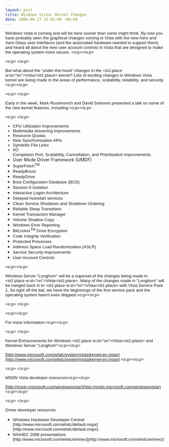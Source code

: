 ```yaml
---
layout: post
title: Windows Vista: Kernel Changes
date: 2006-06-17 15:01:00 -04:00
---
```


<span style="FONT-SIZE: 10pt; FONT-FAMILY: Arial">Windows Vista is coming and will be here sooner than some might think. By now you have probably seen the graphical changes coming in Vista with the new Aero and Aero Glass user interfaces (and the associated hardware needed to support them) and heard all about the new user account controls in Vista that are designed to make the operating system more secure. <?xml:namespace prefix="o" ns="urn:schemas-microsoft-com:office:office"?><o:p></o:p></span>

<span style="FONT-SIZE: 10pt; FONT-FAMILY: Arial"><o:p> </o:p></span>

<span style="FONT-SIZE: 10pt; FONT-FAMILY: Arial">But what about the “under-the-hood” changes in the <?xml:namespace prefix="st1" ns="urn:schemas-microsoft-com:office:smarttags"?><st1:place w:st="on">Vista</st1:place> kernel? Lots of exciting changes in Windows Vista kernel are being made in the areas of performance, scalability, reliability, and security. <o:p></o:p></span>

<span style="FONT-SIZE: 10pt; FONT-FAMILY: Arial"><o:p> </o:p></span>

<span style="FONT-SIZE: 10pt; FONT-FAMILY: Arial">Early in the week, Mark Russinovich and David Solomon presented a talk on some of the new kernel features, including:<o:p></o:p></span>

<span style="FONT-SIZE: 10pt; FONT-FAMILY: Arial"><o:p> </o:p></span>

<ul style="MARGIN-TOP: 0in" type="disc"><span style="FONT-SIZE: 10pt; FONT-FAMILY: Arial">
<li class="MsoNormal" style="MARGIN: 0in 0in 0pt; mso-layout-grid-align: none; mso-list: l0 level1 lfo1; tab-stops: list .5in"><span style="FONT-SIZE: 10pt; FONT-FAMILY: Arial">CPU Utilization Improvements<o:p></o:p></span> 
<li class="MsoNormal" style="MARGIN: 0in 0in 0pt; mso-layout-grid-align: none; mso-list: l0 level1 lfo1; tab-stops: list .5in"><span style="FONT-SIZE: 10pt; FONT-FAMILY: Arial">Multimedia streaming improvements<o:p></o:p></span> 
<li class="MsoNormal" style="MARGIN: 0in 0in 0pt; mso-layout-grid-align: none; mso-list: l0 level1 lfo1; tab-stops: list .5in"><span style="FONT-SIZE: 10pt; FONT-FAMILY: Arial">Resource Quotas<o:p></o:p></span> 
<li class="MsoNormal" style="MARGIN: 0in 0in 0pt; mso-layout-grid-align: none; mso-list: l0 level1 lfo1; tab-stops: list .5in"><span style="FONT-SIZE: 10pt; FONT-FAMILY: Arial">New Synchronization APIs<o:p></o:p></span> 
<li class="MsoNormal" style="MARGIN: 0in 0in 0pt; mso-layout-grid-align: none; mso-list: l0 level1 lfo1; tab-stops: list .5in"><span style="FONT-SIZE: 10pt; FONT-FAMILY: Arial">Symbolic File Links<o:p></o:p></span><st1:place w:st="on"><st1:placename w:st="on"><span style="FONT-SIZE: 10pt; FONT-FAMILY: Arial; mso-fareast-font-family: 'Times New Roman'; mso-ansi-language: EN-US; mso-fareast-language: EN-US; mso-bidi-language: AR-SA"> 
<li class="MsoNormal" style="MARGIN: 0in 0in 0pt; mso-layout-grid-align: none; mso-list: l0 level1 lfo1; tab-stops: list .5in">I/O</li></span></st1:placename><span style="FONT-SIZE: 10pt; FONT-FAMILY: Arial; mso-fareast-font-family: 'Times New Roman'; mso-ansi-language: EN-US; mso-fareast-language: EN-US; mso-bidi-language: AR-SA"> <st1:placename w:st="on">Completion</st1:placename> <st1:placetype w:st="on">Port</st1:placetype></span></st1:place><span style="FONT-SIZE: 10pt; FONT-FAMILY: Arial; mso-fareast-font-family: 'Times New Roman'; mso-ansi-language: EN-US; mso-fareast-language: EN-US; mso-bidi-language: AR-SA">, Scalability, Cancellation, and Prioritization Improvements</span> 
<li class="MsoNormal" style="MARGIN: 0in 0in 0pt; mso-layout-grid-align: none; mso-list: l0 level1 lfo1; tab-stops: list .5in"><span style="FONT-SIZE: 10pt; FONT-FAMILY: Arial; mso-fareast-font-family: 'Times New Roman'; mso-ansi-language: EN-US; mso-fareast-language: EN-US; mso-bidi-language: AR-SA"></span>User Mode Driver Framework (UMDF)<o:p></o:p></li></li></li></li></li></li></span> 
<li class="MsoNormal" style="MARGIN: 0in 0in 0pt; mso-layout-grid-align: none; mso-list: l0 level1 lfo1; tab-stops: list .5in"><span style="FONT-SIZE: 10pt; FONT-FAMILY: Arial">SuperFetch<sup>TM</sup><o:p></o:p></span> 
<li class="MsoNormal" style="MARGIN: 0in 0in 0pt; mso-layout-grid-align: none; mso-list: l0 level1 lfo1; tab-stops: list .5in"><span style="FONT-SIZE: 10pt; FONT-FAMILY: Arial">ReadyBoost<o:p></o:p></span> 
<li class="MsoNormal" style="MARGIN: 0in 0in 0pt; mso-layout-grid-align: none; mso-list: l0 level1 lfo1; tab-stops: list .5in"><span style="FONT-SIZE: 10pt; FONT-FAMILY: Arial">ReadyDrive<o:p></o:p></span> 
<li class="MsoNormal" style="MARGIN: 0in 0in 0pt; mso-layout-grid-align: none; mso-list: l0 level1 lfo1; tab-stops: list .5in"><span style="FONT-SIZE: 10pt; FONT-FAMILY: Arial">Boot Configuration Database (BCD)<o:p></o:p></span> 
<li class="MsoNormal" style="MARGIN: 0in 0in 0pt; mso-layout-grid-align: none; mso-list: l0 level1 lfo1; tab-stops: list .5in"><span style="FONT-SIZE: 10pt; FONT-FAMILY: Arial">Session 0 Isolation<o:p></o:p></span> 
<li class="MsoNormal" style="MARGIN: 0in 0in 0pt; mso-layout-grid-align: none; mso-list: l0 level1 lfo1; tab-stops: list .5in"><span style="FONT-SIZE: 10pt; FONT-FAMILY: Arial">Interactive Logon Architecture<o:p></o:p></span> 
<li class="MsoNormal" style="MARGIN: 0in 0in 0pt; mso-layout-grid-align: none; mso-list: l0 level1 lfo1; tab-stops: list .5in"><span style="FONT-SIZE: 10pt; FONT-FAMILY: Arial">Delayed Autostart services<o:p></o:p></span> 
<li class="MsoNormal" style="MARGIN: 0in 0in 0pt; mso-layout-grid-align: none; mso-list: l0 level1 lfo1; tab-stops: list .5in"><span style="FONT-SIZE: 10pt; FONT-FAMILY: Arial">Clean Service Shutdown and Shutdown Ordering<o:p></o:p></span> 
<li class="MsoNormal" style="MARGIN: 0in 0in 0pt; mso-layout-grid-align: none; mso-list: l0 level1 lfo1; tab-stops: list .5in"><span style="FONT-SIZE: 10pt; FONT-FAMILY: Arial">Reliable Sleep Transitions<o:p></o:p></span> 
<li class="MsoNormal" style="MARGIN: 0in 0in 0pt; mso-layout-grid-align: none; mso-list: l0 level1 lfo1; tab-stops: list .5in"><span style="FONT-SIZE: 10pt; FONT-FAMILY: Arial">Kernel Transaction Manager<o:p></o:p></span> 
<li class="MsoNormal" style="MARGIN: 0in 0in 0pt; mso-layout-grid-align: none; mso-list: l0 level1 lfo1; tab-stops: list .5in"><span style="FONT-SIZE: 10pt; FONT-FAMILY: Arial">Volume Shadow Copy<o:p></o:p></span> 
<li class="MsoNormal" style="MARGIN: 0in 0in 0pt; mso-layout-grid-align: none; mso-list: l0 level1 lfo1; tab-stops: list .5in"><span style="FONT-SIZE: 10pt; FONT-FAMILY: Arial">Windows Error Reporting<o:p></o:p></span> 
<li class="MsoNormal" style="MARGIN: 0in 0in 0pt; mso-layout-grid-align: none; mso-list: l0 level1 lfo1; tab-stops: list .5in"><st1:street w:st="on"><st1:address w:st="on"><span style="FONT-SIZE: 10pt; FONT-FAMILY: Arial">BitLocker<sup>TM</sup> Drive</span></st1:address></st1:street><span style="FONT-SIZE: 10pt; FONT-FAMILY: Arial"> Encryption<o:p></o:p></span> 
<li class="MsoNormal" style="MARGIN: 0in 0in 0pt; mso-layout-grid-align: none; mso-list: l0 level1 lfo1; tab-stops: list .5in"><span style="FONT-SIZE: 10pt; FONT-FAMILY: Arial">Code Integrity Verification<o:p></o:p></span> 
<li class="MsoNormal" style="MARGIN: 0in 0in 0pt; mso-layout-grid-align: none; mso-list: l0 level1 lfo1; tab-stops: list .5in"><span style="FONT-SIZE: 10pt; FONT-FAMILY: Arial">Protected Processes<o:p></o:p></span> 
<li class="MsoNormal" style="MARGIN: 0in 0in 0pt; mso-layout-grid-align: none; mso-list: l0 level1 lfo1; tab-stops: list .5in"><span style="FONT-SIZE: 10pt; FONT-FAMILY: Arial">Address Space Load Randomization (ASLR)<o:p></o:p></span> 
<li class="MsoNormal" style="MARGIN: 0in 0in 0pt; mso-layout-grid-align: none; mso-list: l0 level1 lfo1; tab-stops: list .5in"><span style="FONT-SIZE: 10pt; FONT-FAMILY: Arial">Service Security Improvements<o:p></o:p></span> 
<li class="MsoNormal" style="MARGIN: 0in 0in 0pt; mso-layout-grid-align: none; mso-list: l0 level1 lfo1; tab-stops: list .5in"><span style="FONT-SIZE: 10pt; FONT-FAMILY: Arial">User Account Controls<o:p></o:p></span></li></li></li></li></li></li></li></li></li></li></li></li></li></li></li></li></li></li></ul>


<span style="FONT-SIZE: 10pt; FONT-FAMILY: Arial"><o:p></o:p></span>

<span style="FONT-SIZE: 10pt; FONT-FAMILY: Arial">Windows Server “Longhorn” will be a superset of the changes being made in <st1:place w:st="on">Vista</st1:place>. Many of the changes made in “Longhorn” will be merged back in to <st1:place w:st="on">Vista</st1:place> with Vista Service Pack 1. So right off the bat, we have the beginnings of the first service pack and the operating system hasn't even shipped.<o:p></o:p></span>

<span style="FONT-SIZE: 10pt; FONT-FAMILY: Arial"><o:p> </o:p></span>

<span style="FONT-SIZE: 10pt; FONT-FAMILY: Arial"><o:p></o:p></span>

<span style="FONT-SIZE: 10pt; FONT-FAMILY: Arial">For more information:<o:p></o:p></span>

<span style="FONT-SIZE: 10pt; FONT-FAMILY: Arial"><o:p> </o:p></span>

<span style="FONT-SIZE: 10pt; FONT-FAMILY: Arial">Kernel Enhancements for Windows <st1:place w:st="on">Vista</st1:place> and Windows Server "Longhorn"<o:p></o:p></span>

<span style="FONT-SIZE: 10pt; FONT-FAMILY: Arial">[http://www.microsoft.com/whdc/system/vista/kernel-en.mspx](http://www.microsoft.com/whdc/system/vista/kernel-en.mspx) <o:p></o:p></span>

<span style="FONT-SIZE: 10pt; FONT-FAMILY: Arial"><o:p> </o:p></span>

<span style="FONT-SIZE: 10pt; FONT-FAMILY: Arial">MSDN Vista developer resources<o:p></o:p></span>

<span style="FONT-SIZE: 10pt; FONT-FAMILY: Arial">[http://msdn.microsoft.com/windowsvista/](http://msdn.microsoft.com/windowsvista/) <o:p></o:p></span>

<span style="FONT-SIZE: 10pt; FONT-FAMILY: Arial"><o:p> </o:p></span>

<span style="FONT-SIZE: 10pt; FONT-FAMILY: Arial">Driver developer resources</span>

<ul>
<li>
<div class="MsoNormal" style="MARGIN: 0in 0in 0pt; mso-layout-grid-align: none"><span style="FONT-SIZE: 10pt; FONT-FAMILY: Arial">Windows Hardware Developer Central<br></span><span style="FONT-SIZE: 10pt; FONT-FAMILY: Arial">[http://www.microsoft.com/whdc/default.mspx](http://www.microsoft.com/whdc/default.mspx)</span><br></div>
<li>
<div class="MsoNormal" style="MARGIN: 0in 0in 0pt; mso-layout-grid-align: none"><span style="FONT-SIZE: 10pt; FONT-FAMILY: Arial">WinHEC 2006 presentations<br></span><span style="FONT-SIZE: 10pt; FONT-FAMILY: Arial">[http://www.microsoft.com/whdc/winhec/](http://www.microsoft.com/whdc/winhec/)</span></div></li></li></ul>
